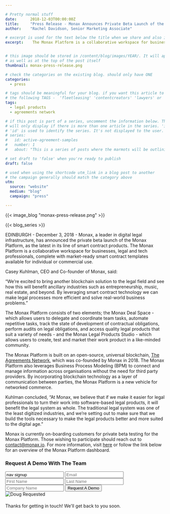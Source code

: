 ```yaml
---

# Pretty normal stuff
date:      2018-12-03T00:00:00Z
title:     "Press Release - Monax Announces Private Beta Launch of the Monax Platform"
author:    "Rachel Davidson, Senior Marketing Associate"

# excerpt is used for the text below the title when we share and also is the summary of the post on https://monax.io/blog
excerpt:    The Monax Platform is a collaborative workspace for businesses, legal and tech professionals, complete with market-ready smart contract templates available for individual or commercial use. 


# this image should be stored in /content/blog/images/YEAR/. It will appear as a thumbnail on any listings,
# as well as at the top of the post itself
thumbnail: monax-press-release.png

# check the categories on the existing blog. should only have ONE
categories:
  - press

# tags should be meaningful for your blog. if you want this article to show on a 'use case' page, you can use
# the following TAGS -  'fleetleasing' 'contentcreators' 'lawyers' or 'corporate'
tags:
  - legal products
  - agreements network

# if this post is part of a series, uncomment the information below. The 'article series' box
# will only display if there is more than one article in the series. 'id', 'number' and 'about' all must be present.
# 'id' is used to identify the series. It's not displayed to the user.
# series:
#   id: active-agreement-samples
#   number: 1
#   about: "This is a series of posts where the marmots will be outlining how the Monax Platform and the Agreements Network can be used in harmony to create the legal products of the future."

# set draft to 'false' when you're ready to publish
draft: false

# used when using the shortcode utm_link in a blog post to another
# the campaign generally should match the category above
utm:
  source: "website"
  medium: "blog"
  campaign: "press"

---
```


<!-- In general the filename below should match thumbnail category above -->
{{< image_blog "monax-press-release.png" >}}

<!-- if this article is part of a series, related articles will automatically appear here -->
{{< blog_series >}}

<!-- Content markdown here - first title on page is auto generated from title in frontmatter -->
EDINBURGH - December 3, 2018 - Monax, a leader in digital legal infrastructure, has announced the private beta launch of the Monax Platform, as the latest in its line of smart contract products. The Monax Platform is a collaborative workspace for businesses, legal and tech professionals, complete with market-ready smart contract templates available for individual or commercial use. 

Casey Kuhlman, CEO and Co-founder of Monax, said:

“We’re excited to bring another blockchain solution to the legal field and see how this will benefit ancillary industries such as entrepreneurship, music, real estate, and beyond. By leveraging smart contract technology we can make legal processes more efficient and solve real-world business problems.”

The Monax Platform consists of two elements; the Monax Deal Space - which allows users to delegate and coordinate team tasks, automate repetitive tasks, track the state of development of contractual obligations, perform audits on legal obligations, and access quality legal products that suit a variety of needs - and the Monax Legal Products Studio - which allows users to create, test and market their work product in a like-minded community.

The Monax Platform is built on an open-source, universal blockchain, [The Agreements Network](https://agreements.network), which was co-founded by Monax in 2018. The Monax Platform also leverages Business Process Modeling (BPM) to connect and manage information across organisations without the need for third party providers. By incorporating blockchain technology as a layer of communication between parties, the Monax Platform is a new vehicle for networked commerce.

Kuhlman concluded, “At Monax, we believe that if we make it easier for legal professionals to turn their work into software-based legal products, it will benefit the legal system as whole. The traditional legal system was one of the least digitized industries, and we’re setting out to make sure that we build the tools necessary to make the legal products better and more suited to the digital age.” 

Monax is currently on-boarding customers for private beta testing for the Monax Platform. Those wishing to participate should reach out to contact@monax.io. 
For more information, visit [here](www.monax.io) or follow the link below for an overview of the Monax Platform dashboard.

<form id="nav-signup" class="form">
  <div class="underline-sm padding-bottom-sm">
    <h3>Request A Demo With The Team</h3>
  </div>
  <div class="form-fields">
    <input type="text" name="source" value="nav signup" class="hidden">
    <input type="text" placeholder="Email" name="email" class="field-email">
    <input type="text" placeholder="First Name" name="firstName" class="field-fname">
    <input type="text" placeholder="Last Name" name="lastName" class="field-lname">
    <input type="text" placeholder="Company Name" name="company" class="field-company">
    <button type="submit" value="Submit" class="btn btn-xl field-submit">
      <span>Request A Demo</span>
    </button>
  </div>
  <div class="success-message-container"> <!-- must be directly after form -->
    <div class="success-message">
      <img class="success-doug-img" src="/img/assets/doug/doug_lo.png" alt="Doug">
      <span class="success-text">Requested <i class="fa fa-check"></i></span>
    </div>
    <p class="success-info" style="margin-top: 20px;">Thanks for getting in touch! We'll get back to you soon.</p>
  </div>
</form>
